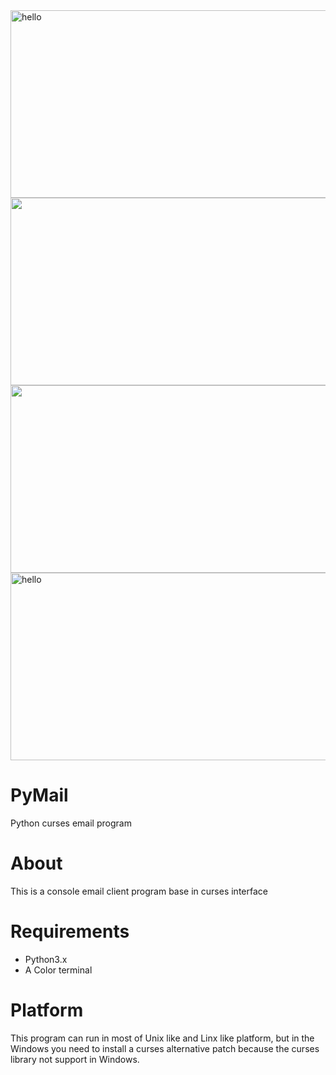 <img src="http://i1278.photobucket.com/albums/y516/jacklam718/pymail6_zpsc806d795.png" alt="hello" width="600px" height="300px" />

<img src="http://i1278.photobucket.com/albums/y516/jacklam718/pymail3_zps6156bea0.png" width="600px" height="300px" />

<img src="http://i1278.photobucket.com/albums/y516/jacklam718/pymail2_zps6ba97738.png" width="600px" height="300px" />

<img src="http://i1278.photobucket.com/albums/y516/jacklam718/pymail_zpsf6dfb1f8.png" alt="hello" width="600px" height="300px" />




PyMail
======

Python curses email program 


About
=====
This is a console email client program base in curses interface


Requirements
============
* Python3.x
* A Color terminal


Platform
========
This program can run in most of Unix like and Linx like platform, 
but in the Windows you need to install a curses alternative patch
because the curses library not support in Windows.




